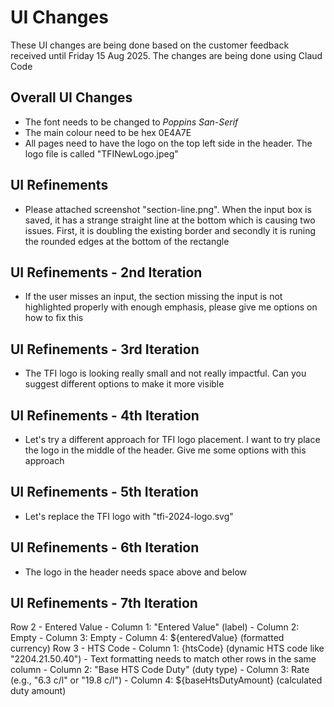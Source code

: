 # UI Changes 
These UI changes are being done based on the customer feedback received until Friday 15 Aug 2025. The changes are being done using Claud Code 

## Overall UI Changes
* The font needs to be changed to *Poppins San-Serif*
* The main colour need to be hex 0E4A7E
* All pages need to have the logo on the top left side in the header. The logo file is called "TFINewLogo.jpeg"

## UI Refinements
* Please attached screenshot "section-line.png". When the input box is saved, it has a strange straight line at the bottom which is causing two issues. First, it is doubling the existing border and secondly it is runing the rounded edges at the bottom of the rectangle

## UI Refinements - 2nd Iteration
* If the user misses an input, the section missing the input is not highlighted properly with enough emphasis, please give me options on how to fix this 

## UI Refinements - 3rd Iteration
* The TFI logo is looking really small and not really impactful. Can you suggest different options to make it more visible

## UI Refinements - 4th Iteration
* Let's try a different approach for TFI logo placement. I want to try place the logo in the middle of the header. Give me some options with this approach

## UI Refinements - 5th Iteration
* Let's replace the TFI logo with "tfi-2024-logo.svg"

## UI Refinements - 6th Iteration
* The logo in the header needs space above and below

## UI Refinements - 7th Iteration
Row 2 - Entered Value
    - Column 1: "Entered Value" (label)
    - Column 2: Empty
    - Column 3: Empty
    - Column 4: ${enteredValue} (formatted currency)
Row 3 - HTS Code
    - Column 1: {htsCode} (dynamic HTS code like "2204.21.50.40") - Text formatting needs to match other rows in the same column
    - Column 2: "Base HTS Code Duty" (duty type)
    - Column 3: Rate (e.g., "6.3 c/l" or "19.8 c/l")
    - Column 4: ${baseHtsDutyAmount} (calculated duty amount)